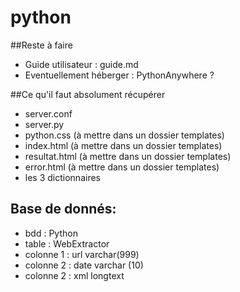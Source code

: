 # python

##Reste à faire 
* Guide utilisateur : guide.md
* Eventuellement héberger : PythonAnywhere ?

##Ce qu'il faut absolument récupérer
* server.conf
* server.py
* python.css (à mettre dans un dossier templates)
* index.html (à mettre dans un dossier templates)
* resultat.html (à mettre dans un dossier templates)
* error.html (à mettre dans un dossier templates)
* les 3 dictionnaires

## Base de donnés: 
* bdd : Python
* table : WebExtractor
* colonne 1 : url varchar(999)
* colonne 2 : date varchar (10)
* colonne 2 : xml longtext
